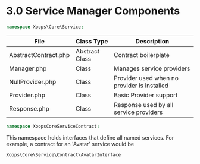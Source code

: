 # 3.0 Service Manager Components 
```php
namespace Xoops\Core\Service; 
```
|File|Class Type|Description|
|---|---|---|
|AbstractContract.php |Abstract Class |Contract boilerplate |
|Manager.php |Class |Manages service providers |
|NullProvider.php |Class| Provider used when no provider is installed |
|Provider.php |Class |Basic Provider support |
|Response.php |Class |Response used by all service providers |

```php
namespace XoopsCoreServiceContract; 
```
This namespace holds interfaces that define all named services. For example, a contract for an 'Avatar' service would be 

```php
Xoops\Core\Service\Contract\AvatarInterface
```





